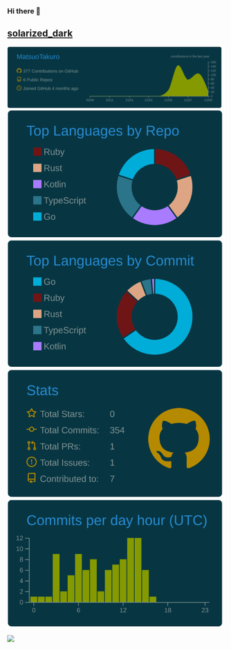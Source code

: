 ### Hi there 👋

## [solarized_dark](./solarized_dark/README.md)
[![](https://raw.githubusercontent.com/MatsuoTakuro/MatsuoTakuro/main/profile-summary-card-output/solarized_dark/0-profile-details.svg)](https://github.com/vn7n24fzkq/github-profile-summary-cards)
[![](https://raw.githubusercontent.com/MatsuoTakuro/MatsuoTakuro/main/profile-summary-card-output/solarized_dark/1-repos-per-language.svg)](https://github.com/vn7n24fzkq/github-profile-summary-cards) [![](https://raw.githubusercontent.com/MatsuoTakuro/MatsuoTakuro/main/profile-summary-card-output/solarized_dark/2-most-commit-language.svg)](https://github.com/vn7n24fzkq/github-profile-summary-cards)
[![](https://raw.githubusercontent.com/MatsuoTakuro/MatsuoTakuro/main/profile-summary-card-output/solarized_dark/3-stats.svg)](https://github.com/vn7n24fzkq/github-profile-summary-cards) [![](https://raw.githubusercontent.com/MatsuoTakuro/MatsuoTakuro/main/profile-summary-card-output/solarized_dark/4-productive-time.svg)](https://github.com/vn7n24fzkq/github-profile-summary-cards)

<!-- ![Anurag's GitHub stats](https://github-readme-stats.vercel.app/api?username=MatsuoTakuro&count_private=true&show_icons=true&theme=tokyonight)
[![Top Langs](https://github-readme-stats.vercel.app/api/top-langs/?username=MatsuoTakuro&langs_count=8&layout=compact&theme=tokyonight)](https://github.com/MatsuoTakuro) -->
![](https://komarev.com/ghpvc/?username=MatsuoTakuro)

<!-- 参考記事・ソース
https://zenn.dev/yutakatay/articles/kirakira-github-profile
https://github.com/lowlighter/metrics -->

<!--
**MatsuoTakuro/MatsuoTakuro** is a ✨ _special_ ✨ repository because its `README.md` (this file) appears on your GitHub profile.

Here are some ideas to get you started:

- 🔭 I’m currently working on ...
- 🌱 I’m currently learning ...
- 👯 I’m looking to collaborate on ...
- 🤔 I’m looking for help with ...
- 💬 Ask me about ...
- 📫 How to reach me: ...
- 😄 Pronouns: ...
- ⚡ Fun fact: ...
-->
